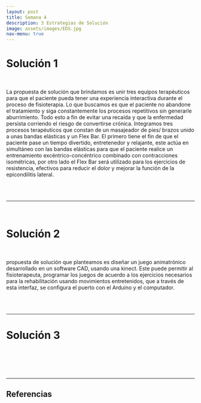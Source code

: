 ```yaml
---
layout: post
title: Semana 4
description: 3 Estrategias de Solución
image: assets/images/EDS.jpg
nav-menu: true
---
```


<h1>Solución 1</h1><br>
<p>La propuesta de solución que brindamos es unir tres equipos terapéuticos para que el paciente pueda tener una experiencia interactiva durante el proceso de fisioterapia. Lo que buscamos es que el paciente no abandone el tratamiento y siga constantemente los procesos repetitivos sin generarle aburrimiento. Todo esto a fin de evitar una recaída y que la enfermedad persista corriendo el riesgo de convertirse crónica. 
Integramos tres procesos terapéuticos que constan de un masajeador de pies/ brazos unido a unas bandas elásticas y un Flex Bar. El primero tiene el fin de que el paciente pase un tiempo divertido, entretenedor y relajante, este actúa en simultáneo con las bandas elásticas para que el paciente realice un entrenamiento excéntrico-concéntrico combinado con contracciones isométricas, por otro lado el Flex Bar será utilizado para los ejercicios de resistencia, efectivos para reducir el dolor y mejorar la función de la epicondilitis lateral. 
</p><br><br>
<hr><br>
<h1>Solución 2</h1><br>
<p> propuesta de solución que planteamos es diseñar un juego animatrónico desarrollado en un software CAD, usando una kinect. Este puede permitir al fisioterapeuta, programar los juegos de acuerdo a los ejercicios necesarios para la rehabilitación usando movimientos entretenidos, que a través de esta interfaz, se configura el puerto con el Arduino y el computador. </p><br><br>
<hr>
<h1>Solución 3</h1><br>
<p></p><br><br>
<hr>
<h2>Referencias</h2>
<p></p>
